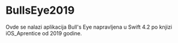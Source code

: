 # BullsEye2019
Ovde se nalazi aplikacija Bull's Eye napravljena u Swift 4.2 po knjizi iOS_Aprentice od 2019 godine.

